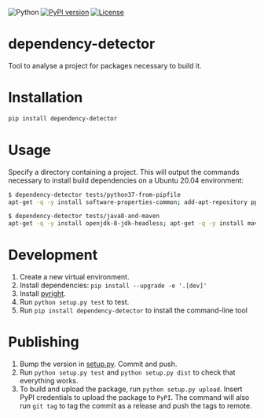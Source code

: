 ![Python](https://github.com/meeshkan/dependency-detector/workflows/Python/badge.svg)
[![PyPI version](https://badge.fury.io/py/dependency-detector.svg)](https://badge.fury.io/py/dependency-detector)
[![License](https://img.shields.io/pypi/l/http-types)](LICENSE)

# dependency-detector
Tool to analyse a project for packages necessary to build it.

# Installation
```sh
pip install dependency-detector
```

# Usage
Specify a directory containing a project. This will output the commands necessary to install build dependencies on a Ubuntu 20.04 environment:

```sh
$ dependency-detector tests/python37-from-pipfile
apt-get -q -y install software-properties-common; add-apt-repository ppa:deadsnakes/ppa; apt-get -q update; apt-get -q -y install python3.7

$ dependency-detector tests/java8-and-maven
apt-get -q -y install openjdk-8-jdk-headless; apt-get -q -y install maven
```

# Development
1. Create a new virtual environment.
1. Install dependencies: `pip install --upgrade -e '.[dev]'`
1. Install [pyright](https://github.com/microsoft/pyright).
1. Run `python setup.py test` to test.
1. Run `pip install dependency-detector` to install the command-line tool

# Publishing
1. Bump the version in [setup.py](./setup.py). Commit and push.
1. Run `python setup.py test` and `python setup.py dist` to check that everything works.
1. To build and upload the package, run `python setup.py upload`. Insert PyPI credentials to upload the package to `PyPI`. The command will also run `git tag` to tag the commit as a release and push the tags to remote.
